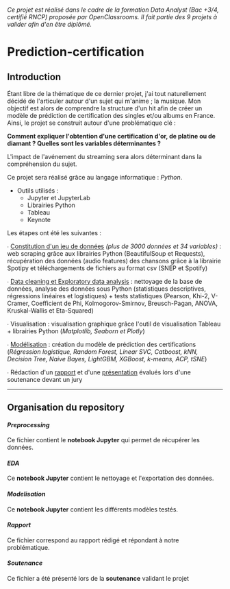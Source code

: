 ###### _Ce projet est réalisé dans le cadre de la formation Data Analyst (Bac +3/4, certifié RNCP) proposée par OpenClassrooms. Il fait partie des 9 projets à valider afin d'en être diplômé_.

# Prediction-certification

## Introduction

Étant libre de la thématique de ce dernier projet, j'ai tout naturellement décidé de l'articuler autour d'un sujet qui m'anime ; la musique. Mon objectif est alors de comprendre la structure d'un hit afin de créer un modèle de prédiction de certification des singles et/ou albums en France. Ainsi, le projet se construit autour d'une problématique clé :   

  **Comment expliquer l'obtention d'une certification d'or, de platine ou de diamant ? Quelles sont les variables déterminantes ?**        

L'impact de l'avénement du streaming sera alors déterminant dans la compréhension du sujet.

Ce projet sera réalisé grâce au langage informatique : _Python_.

* Outils utilisés :
  * Jupyter et JupyterLab
  * Librairies Python
  * Tableau
  * Keynote

Les étapes ont été les suivantes :  

∙ [Constitution d'un jeu de données](https://github.com/anissalaza/Prediction-certification/blob/9cb6facffef0e67f72659c7ee461291fa5660141/Preprocessing.ipynb) _(plus de 3000 données et 34 variables)_ : web scraping grâce aux librairies Python (BeautifulSoup et Requests), récupération des données (audio features) des chansons grâce à la librairie Spotipy et téléchargements de fichiers au format csv (SNEP et Spotify)  

∙ [Data cleaning et Exploratory data analysis](https://github.com/anissalaza/Prediction-certification/blob/cb9772cd8309f12f8a22929b02f6a701cf39564b/EDA.ipynb) : nettoyage de la base de données, analyse des données sous Python (statistiques descriptives, régressions linéaires et logistiques) + tests statistiques (Pearson, Khi-2, V-Cramer, Coefficient de Phi, Kolmogorov-Smirnov, Breusch-Pagan, ANOVA, Kruskal-Wallis et Eta-Squared)

∙ Visualisation : visualisation graphique grâce l'outil de visualisation Tableau + librairies Python (_Matplotlib, Seaborn et Plotly_) 

∙ [Modélisation](https://github.com/anissalaza/Prediction-certification/blob/cb9772cd8309f12f8a22929b02f6a701cf39564b/Modelisation.ipynb) : création du modèle de prédiction des certifications (_Régression logistique, Random Forest, Linear SVC, Catboost, kNN, Decision Tree, Naive Bayes, LightGBM, XGBoost, k-means, ACP, tSNE_)

∙ Rédaction d'un [rapport](https://github.com/anissalaza/Prediction-certification/blob/cb9772cd8309f12f8a22929b02f6a701cf39564b/Rapport.pdf) et d'une [présentation](https://github.com/anissalaza/Prediction-certification/blob/main/Soutenance.pdf) évalués lors d'une soutenance devant un jury

-----------------------------------------------

## Organisation du repository

#### *Preprocessing*
Ce fichier contient le **notebook Jupyter** qui permet de récupérer les données.

#### *EDA*
Ce **notebook Jupyter** contient le nettoyage et l'exportation des données.

#### *Modelisation*
Ce **notebook Jupyter** contient les différents modèles testés.

#### *Rapport*
Ce fichier correspond au rapport rédigé et répondant à notre problématique.

#### *Soutenance*
Ce fichier a été présenté lors de la **soutenance** validant le projet
